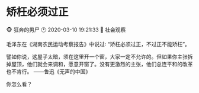 #  矫枉必须过正
:monkey_face: 狂奔的男尸  :clock1: 2020-03-10 19:21:33  :open_file_folder:   社会观察


毛泽东在《湖南农民运动考察报告》中说过: “矫枉必须过正，不过正不能矫枉”。

譬如你说，这屋子太暗，须在这里开一个窗，大家一定不允许的。但如果你主张拆掉屋顶，他们就会来调和，愿意开窗了。没有更激烈的主张，他们总连平和的改革也不肯行。
——鲁迅《无声的中国》


你怎么看？

